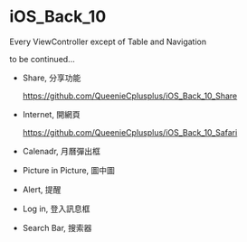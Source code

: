 # iOS_Back_10
Every ViewController except of Table and Navigation

to be continued...


* Share, 分享功能

  https://github.com/QueenieCplusplus/iOS_Back_10_Share

* Internet, 開網頁

  https://github.com/QueenieCplusplus/iOS_Back_10_Safari

* Calenadr, 月曆彈出框

* Picture in Picture, 圖中圖

* Alert, 提醒

* Log in, 登入訊息框

* Search Bar, 搜索器



